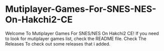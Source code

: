 # Mutiplayer-Games-For-SNES-NES-On-Hakchi2-CE
Welcome To Mutiplayer Games For SNES/NES On Hakchi2 CE! If you need to look for mutiplayer games list, check the README file.
Check The Releases To check out some releases that i added.
